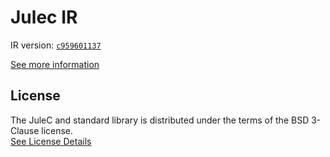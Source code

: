 # Julec IR

IR version: [`c959601137`](https://github.com/julelang/jule/tree/c9596011374a92d77becb20ea300360aa04b5482)

[See more information](https://manual.jule.dev/getting-started/install-from-source/compile-from-ir.html)

## License

The JuleC and standard library is distributed under the terms of the BSD 3-Clause license. \
[See License Details](./LICENSE)

